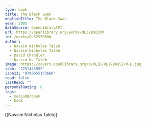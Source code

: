 ```yaml
---
type: book
title: The Black Swan
englishTitle: The Black Swan
year: 2005
dataSource: OpenLibraryAPI
url: https://openlibrary.org/works/OL3295030W
id: /works/OL3295030W
author:
  - Nassim Nicholas Taleb
  - Nassim Nicholas Taleb
  - David Chandler
  - Nassim N. Taleb
image: https://covers.openlibrary.org/b/OLID/OL17969527M-L.jpg
isbn: "2251443959"
isbn13: "9789655173666"
read: false
lastRead: ""
personalRating: 0
tags:
  - mediaDB/book
  - book
---
```

[[Nassim Nicholas Taleb]]
